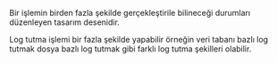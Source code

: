  Bir işlemin birden fazla şekilde gerçekleştirile bilineceği durumları düzenleyen tasarım desenidir.
 
 Log tutma işlemi bir fazla şekilde yapabilir örneğin veri tabanı bazlı log tutmak dosya bazlı log tutmak gibi farklı log tutma şekilleri olabilir.